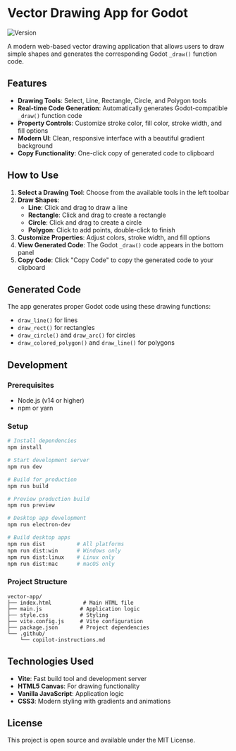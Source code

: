 # Vector Drawing App for Godot

![Version](https://img.shields.io/badge/version-1.0.9-blue.svg)

A modern web-based vector drawing application that allows users to draw simple shapes and generates the corresponding Godot `_draw()` function code.

## Features

- **Drawing Tools**: Select, Line, Rectangle, Circle, and Polygon tools
- **Real-time Code Generation**: Automatically generates Godot-compatible `_draw()` function code
- **Property Controls**: Customize stroke color, fill color, stroke width, and fill options
- **Modern UI**: Clean, responsive interface with a beautiful gradient background
- **Copy Functionality**: One-click copy of generated code to clipboard

## How to Use

1. **Select a Drawing Tool**: Choose from the available tools in the left toolbar
2. **Draw Shapes**: 
   - **Line**: Click and drag to draw a line
   - **Rectangle**: Click and drag to create a rectangle
   - **Circle**: Click and drag to create a circle
   - **Polygon**: Click to add points, double-click to finish
3. **Customize Properties**: Adjust colors, stroke width, and fill options
4. **View Generated Code**: The Godot `_draw()` code appears in the bottom panel
5. **Copy Code**: Click "Copy Code" to copy the generated code to your clipboard

## Generated Code

The app generates proper Godot code using these drawing functions:
- `draw_line()` for lines
- `draw_rect()` for rectangles  
- `draw_circle()` and `draw_arc()` for circles
- `draw_colored_polygon()` and `draw_line()` for polygons

## Development

### Prerequisites
- Node.js (v14 or higher)
- npm or yarn

### Setup
```bash
# Install dependencies
npm install

# Start development server
npm run dev

# Build for production
npm run build

# Preview production build
npm run preview

# Desktop app development
npm run electron-dev

# Build desktop apps
npm run dist          # All platforms
npm run dist:win      # Windows only
npm run dist:linux    # Linux only
npm run dist:mac      # macOS only
```

### Project Structure
```
vector-app/
├── index.html          # Main HTML file
├── main.js            # Application logic
├── style.css          # Styling
├── vite.config.js     # Vite configuration
├── package.json       # Project dependencies
└── .github/
    └── copilot-instructions.md
```

## Technologies Used

- **Vite**: Fast build tool and development server
- **HTML5 Canvas**: For drawing functionality
- **Vanilla JavaScript**: Application logic
- **CSS3**: Modern styling with gradients and animations

## License

This project is open source and available under the MIT License.
